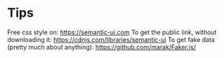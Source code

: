 # Tips 

Free css style on: https://semantic-ui.com
To get the public link, without downloading it: https://cdnjs.com/libraries/semantic-ui
To get fake data (pretty much about anything): https://github.com/marak/Faker.js/ 